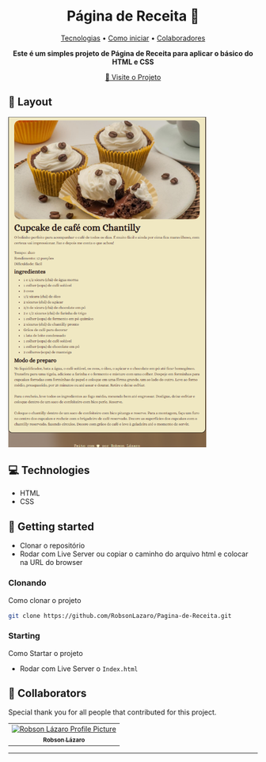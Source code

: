 <h1 align="center" style="font-weight: bold;">Página de Receita 🥘</h1>

<p align="center">
 <a href="#tech">Tecnologias</a> • 
 <a href="#started">Como iniciar</a> • 
  <a href="#colab">Colaboradores</a> 
</p>

<p align="center">
    <b>Este é um simples projeto de Página de Receita para aplicar o básico do HTML e CSS</b>
</p>

<p align="center">
     <a href="robsonlazaro.github.io/Pagina-de-Receita/">📱 Visite o Projeto</a>
</p>

<h2 id="layout">🎨 Layout</h2>

<p align="">
    <img src="./assets/image-2.png" alt="Image Example" width="400px">
</p>

<h2 id="technologies">💻 Technologies</h2>

- HTML
- CSS

<h2 id="started">🚀 Getting started</h2>

- Clonar o repositório
- Rodar com Live Server ou copiar o caminho do arquivo html e colocar na URL do browser 
<h3> Clonando</h3>

Como clonar o projeto

```bash
git clone https://github.com/RobsonLazaro/Pagina-de-Receita.git
```

<h3>Starting</h3>

Como Startar o projeto
- Rodar com Live Server o ```Index.html```


<h2 id="colab">🤝 Collaborators</h2>

Special thank you for all people that contributed for this project.

<table>
  <tr>
    <td align="center">
      <a href="#">
        <img src="https://avatars.githubusercontent.com/u/97258787?v=4" width="100px;" alt="Robson Lázaro Profile Picture"/><br>
        <sub>
          <b>Robson Lázaro</b>
        </sub>
      </a>
    </td>

  </tr>
</table>
<hr>
